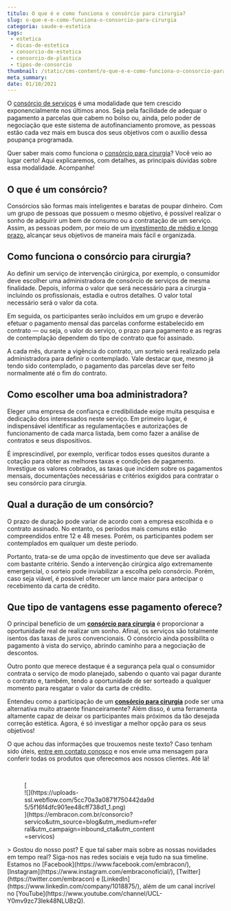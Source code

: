 ```yaml
---
titulo: O que é e como funciona o consórcio para cirurgia?
slug: o-que-e-e-como-funciona-o-consorcio-para-cirurgia
categoria: saude-e-estetica
tags:
 - estetica
 - dicas-de-estetica
 - consorcio-de-estetica
 - consorcio-de-plastica
 - tipos-de-consorcio
thumbnail: /static/cms-content/o-que-e-e-como-funciona-o-consorcio-para-cirurgia.jpeg
meta_summary: 
date: 01/10/2021
---
```

O [consórcio de serviços](https://www.embracon.com.br/consorcio-servicos) é uma modalidade que tem crescido exponencialmente nos últimos anos. Seja pela facilidade de adequar o pagamento a parcelas que cabem no bolso ou, ainda, pelo poder de negociação que este sistema de autofinanciamento promove, as pessoas estão cada vez mais em busca dos seus objetivos com o auxílio dessa poupança programada.

Quer saber mais como funciona o [consórcio para cirurgia](https://www.embracon.com.br/consorcio-servicos)? Você veio ao lugar certo! Aqui explicaremos, com detalhes, as principais dúvidas sobre essa modalidade. Acompanhe!

O que é um consórcio?
---------------------

Consórcios são formas mais inteligentes e baratas de poupar dinheiro. Com um grupo de pessoas que possuem o mesmo objetivo, é possível realizar o sonho de adquirir um bem de consumo ou a contratação de um serviço. Assim, as pessoas podem, por meio de um [investimento de médio e longo prazo](https://www.embracon.com.br/blog/8-motivos-que-comprovam-que-consorcio-e-investimento), alcançar seus objetivos de maneira mais fácil e organizada.

Como funciona o consórcio para cirurgia?
----------------------------------------

Ao definir um serviço de intervenção cirúrgica, por exemplo, o consumidor deve escolher uma administradora de consórcio de serviços de mesma finalidade. Depois, informa o valor que será necessário para a cirurgia - incluindo os profissionais, estadia e outros detalhes. O valor total necessário será o valor da cota.

Em seguida, os participantes serão incluídos em um grupo e deverão efetuar o pagamento mensal das parcelas conforme estabelecido em contrato — ou seja, o valor do serviço, o prazo para pagamento e as regras de contemplação dependem do tipo de contrato que foi assinado.

A cada mês, durante a vigência do contrato, um sorteio será realizado pela administradora para definir o contemplado. Vale destacar que, mesmo já tendo sido contemplado, o pagamento das parcelas deve ser feito normalmente até o fim do contrato.

Como escolher uma boa administradora?
-------------------------------------

Eleger uma empresa de confiança e credibilidade exige muita pesquisa e dedicação dos interessados neste serviço. Em primeiro lugar, é indispensável identificar as regulamentações e autorizações de funcionamento de cada marca listada, bem como fazer a análise de contratos e seus dispositivos.

É imprescindível, por exemplo, verificar todos esses quesitos durante a cotação para obter as melhores taxas e condições de pagamento. Investigue os valores cobrados, as taxas que incidem sobre os pagamentos mensais, documentações necessárias e critérios exigidos para contratar o seu consórcio para cirurgia.

Qual a duração de um consórcio?
-------------------------------

O prazo de duração pode variar de acordo com a empresa escolhida e o contrato assinado. No entanto, os períodos mais comuns estão compreendidos entre 12 e 48 meses. Porém, os participantes podem ser contemplados em qualquer um deste período.

Portanto, trata-se de uma opção de investimento que deve ser avaliada com bastante critério. Sendo a intervenção cirúrgica algo extremamente emergencial, o sorteio pode inviabilizar a escolha pelo consórcio. Porém, caso seja viável, é possível oferecer um lance maior para antecipar o recebimento da carta de crédito.

Que tipo de vantagens esse pagamento oferece?
---------------------------------------------

O principal benefício de um [**consórcio para cirurgia**](https://www.embracon.com.br/consorcio-servicos) é proporcionar a oportunidade real de realizar um sonho. Afinal, os serviços são totalmente isentos das taxas de juros convencionais. O consórcio ainda possibilita o pagamento à vista do serviço, abrindo caminho para a negociação de descontos.

Outro ponto que merece destaque é a segurança pela qual o consumidor contrata o serviço de modo planejado, sabendo o quanto vai pagar durante o contrato e, também, tendo a oportunidade de ser sorteado a qualquer momento para resgatar o valor da carta de crédito.

Entendeu como a participação de um [**consórcio para cirurgia**](https://www.embracon.com.br/consorcio-servicos) pode ser uma alternativa muito atraente financeiramente? Além disso, é uma ferramenta altamente capaz de deixar os participantes mais próximos da tão desejada correção estética. Agora, é só investigar a melhor opção para os seus objetivos!

O que achou das informações que trouxemos neste texto? Caso tenham sido úteis, [entre em ](http://www.embracon.com.br/)[contato conosco](https://www.embracon.com.br/) e nos envie uma mensagem para conferir todas os produtos que oferecemos aos nossos clientes. Até lá!

‍

<figure class="w-richtext-figure-type-image w-richtext-align-center" style="max-width:310px">[<div>![](https://uploads-ssl.webflow.com/5cc70a3a0871f750442da9d5/5f16f4dfc901ee48cff738d1_1.png)</div>](https://embracon.com.br/consorcio?servico&utm_source=blog&utm_medium=referral&utm_campaign=inbound_cta&utm_content=servicos)</figure>> Gostou do nosso post? E que tal saber mais sobre as nossas novidades em tempo real? Siga-nos nas redes sociais e veja tudo na sua timeline. Estamos no [Facebook](https://www.facebook.com/embracon/), [Instagram](https://www.instagram.com/embraconoficial/), [Twitter](https://twitter.com/embracon) e [LinkedIn](https://www.linkedin.com/company/1018875/), além de um canal incrível no [YouTube](https://www.youtube.com/channel/UCL-Y0mv9zc73Iek48NLUBzQ).

‍
